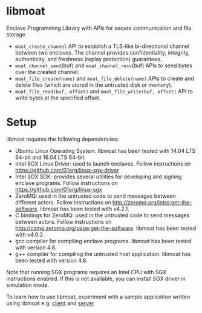 # libmoat

Enclave Programming Library with APIs for secure communication and file storage
* `moat_create_channel` API to establish a TLS-like bi-directional channel between two enclaves. 
The channel provides confidentiality, integrity, authenticity, and freshness (replay protection) guarantees.
* `moat_channel_send`(buf) and `moat_channel_recv`(buf) APIs to send bytes over the created channel.
* `moat_file_create(name)` and `moat_file_delete(name)` APIs to create and delete files (which are stored in the untrusted disk or memory).
* `moat_file_read(buf, offset)` and `moat_file_write(buf, offset)` API to write bytes at the specified offset.

# Setup

libmoat requires the following dependencies:
* Ubuntu Linux Operating System. libmoat has been tested with 14.04 LTS 64-bit and 16.04 LTS 64-bit.
* Intel SGX Linux Driver: used to launch enclaves.
Follow instructions on https://github.com/01org/linux-sgx-driver
* Intel SGX SDK: provides several utilities for developing and signing enclave programs.
Follow instructions on https://github.com/01org/linux-sgx
* ZeroMQ: used in the untrusted code to send messages between different actors.
Follow instructions on http://zeromq.org/intro:get-the-software.
libmoat has been tested with v4.2.1.
* C bindings for ZeroMQ: used in the untrusted code to send messages between actors.
Follow instructions on http://czmq.zeromq.org/page:get-the-software. 
libmoat has been tested with v4.0.2.
* gcc compiler for compiling enclave programs. libmoat has been tested with version 4.8.
* g++ compiler for compiling the untrusted host application. libmoat has been tested with version 4.8.

Note that running SGX programs requires an Intel CPU with SGX instructions enabled.
If this is not available, you can install SGX driver in simulation mode.

To learn how to use libmoat, experiment with a sample application written using libmoat e.g. [client](apps/testSCC/client) and [server](apps/testSCC/client)

